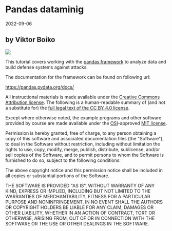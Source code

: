 
# Pandas dataminig

2022-09-06

## by Viktor Boiko

![](https://pandas.pydata.org/docs/_static/pandas.svg)

This tutorial covers working with the [pandas framework](https://pandas.pydata.org) to analyze data and build defense systems against attacks.

The documentation for the framework can be found on following url:

https://pandas.pydata.org/docs/


All instructional materials is made available under the [Creative Commons Attribution license][cc-by-human]. The following is a human-readable summary of (and not a substitute for) the [full legal text of the CC BY 4.0 license][cc-by-legal].

Except where otherwise noted, the example programs and other software provided by course are made available under the [OSI][osi]-approved [MIT license][mit-license].

Permission is hereby granted, free of charge, to any person obtaining a copy of this software and associated documentation files (the "Software"), to deal in the Software without restriction, including without limitation the rights to use, copy, modify, merge, publish, distribute, sublicense, and/or sell copies of the Software, and to permit persons to whom the Software is furnished to do so, subject to the following conditions:

The above copyright notice and this permission notice shall be included in all copies or substantial portions of the Software.

THE SOFTWARE IS PROVIDED "AS IS", WITHOUT WARRANTY OF ANY KIND, EXPRESS OR IMPLIED, INCLUDING BUT NOT LIMITED TO THE WARRANTIES OF MERCHANTABILITY, FITNESS FOR A PARTICULAR PURPOSE AND NONINFRINGEMENT. IN NO EVENT SHALL THE AUTHORS OR COPYRIGHT HOLDERS BE LIABLE FOR ANY CLAIM, DAMAGES OR OTHER LIABILITY, WHETHER IN AN ACTION OF CONTRACT, TORT OR OTHERWISE, ARISING FROM, OUT OF OR IN CONNECTION WITH THE SOFTWARE OR THE USE OR OTHER DEALINGS IN THE SOFTWARE.

[cc-by-human]: https://creativecommons.org/licenses/by/4.0/
[cc-by-legal]: https://creativecommons.org/licenses/by/4.0/legalcode
[mit-license]: https://opensource.org/licenses/mit-license.html
[ci]: http://communityin.org/
[osi]: https://opensource.org
